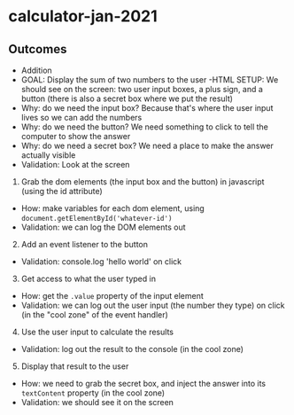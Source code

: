 # calculator-jan-2021

## Outcomes
 
- Addition 
- GOAL: Display the sum of two numbers to the user
-HTML SETUP: We should see on the screen: two user input boxes, a plus sign, and a button (there is also a secret box where we put the result)
 - Why: do we need the input box? Because that's where the user input lives so we can add the numbers
 - Why: do we need the button? We need something to click to tell the computer to show the answer
 - Why: do we need a secret box? We need a place to make the answer actually visible
 - Validation: Look at the screen
1) Grab the dom elements (the input box and the button) in javascript (using the id attribute)
 - How: make variables for each dom element, using `document.getElementById('whatever-id')`
 - Validation: we can log the DOM elements out
2) Add an event listener to the button
 - Validation: console.log 'hello world' on click
3) Get access to what the user typed in
 - How: get the `.value` property of the input element
 - Validation: we can log out the user input (the number they type) on click (in the "cool zone" of the event handler)
4) Use the user input to calculate the results
 - Validation: log out the result to the console (in the cool zone)
5) Display that result to the user
 - How: we need to grab the secret box, and inject the answer into its `textContent` property (in the cool zone)
 - Validation: we should see it on the screen
